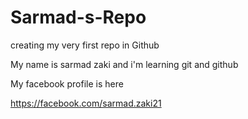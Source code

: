 # Sarmad-s-Repo
creating my very first repo in Github

My name is sarmad zaki and i'm learning git and github

My facebook profile is here

https://facebook.com/sarmad.zaki21